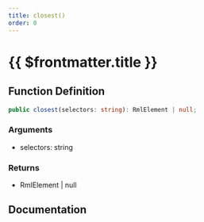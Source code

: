 ```yaml
---
title: closest()
order: 0
---
```


# {{ $frontmatter.title }}

<!--@include: ./closest_partial_header.md-->

## Function Definition

```ts
public closest(selectors: string): RmlElement | null;
```

### Arguments

* selectors: string

### Returns

* RmlElement | null

## Documentation

<!--@include: ./closest_partial_footer.md-->
